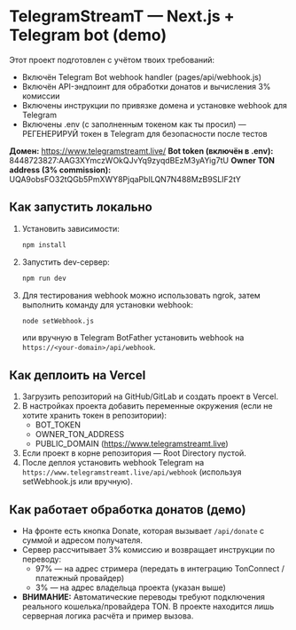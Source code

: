# TelegramStreamT — Next.js + Telegram bot (demo)

Этот проект подготовлен с учётом твоих требований:
- Включён Telegram Bot webhook handler (pages/api/webhook.js)
- Включён API-эндпоинт для обработки донатов и вычисления 3% комиссии
- Включены инструкции по привязке домена и установке webhook для Telegram
- Включены .env (с заполненным токеном как ты просил) — РЕГЕНЕРИРУЙ токен в Telegram для безопасности после тестов

**Домен:** https://www.telegramstreamt.live/
**Bot token (включён в .env):** 8448723827:AAG3XYmczWOkQJvYq9zyqdBEzM3yAYig7tU
**Owner TON address (3% commission):** UQA9obsFO32tQGb5PmXWY8PjqaPbILQN7N488MzB9SLIF2tY

## Как запустить локально
1. Установить зависимости:
   ```bash
   npm install
   ```
2. Запустить dev-сервер:
   ```bash
   npm run dev
   ```
3. Для тестирования webhook можно использовать ngrok, затем выполнить команду для установки webhook:
   ```bash
   node setWebhook.js
   ```
   или вручную в Telegram BotFather установить webhook на `https://<your-domain>/api/webhook`.

## Как деплоить на Vercel
1. Загрузить репозиторий на GitHub/GitLab и создать проект в Vercel.
2. В настройках проекта добавить переменные окружения (если не хотите хранить токен в репозитории):
   - BOT_TOKEN
   - OWNER_TON_ADDRESS
   - PUBLIC_DOMAIN (https://www.telegramstreamt.live)
3. Если проект в корне репозитория — Root Directory пустой.
4. После деплоя установить webhook Telegram на `https://www.telegramstreamt.live/api/webhook` (используя setWebhook.js или вручную).

## Как работает обработка донатов (демо)
- На фронте есть кнопка Donate, которая вызывает `/api/donate` с суммой и адресом получателя.
- Сервер рассчитывает 3% комиссию и возвращает инструкции по переводу:
  - 97% — на адрес стримера (передать в интеграцию TonConnect / платежный провайдер)
  - 3% — на адрес владельца проекта (указан выше)
- **ВНИМАНИЕ:** Автоматические переводы требуют подключения реального кошелька/провайдера TON. В проекте находится лишь серверная логика расчёта и пример вызова.

